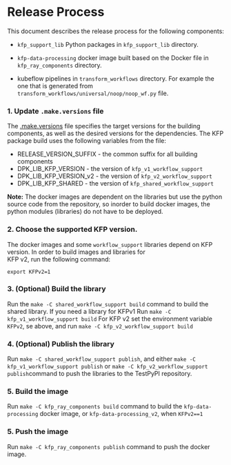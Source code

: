# Release Process

This document describes the release process for the following components:

- `kfp_support_lib` Python packages in `kfp_support_lib` directory.

- `kfp-data-processing` docker image built based on the Docker file in `kfp_ray_components` directory.

- kubeflow pipelines in `transform_workflows` directory. For example the one that is generated from `transform_workflows/universal/noop/noop_wf.py` file.

### 1. Update `.make.versions` file

The [.make.versions](../.make.versions) file specifies the target versions for the building components, as well as the 
desired versions for the dependencies. 
The KFP package build uses the following variables from the file:
- RELEASE_VERSION_SUFFIX - the common suffix for all building components
- DPK_LIB_KFP_VERSION - the version of `kfp_v1_workflow_support`
- DPK_LIB_KFP_VERSION_v2 - the version of `kfp_v2_workflow_support`
- DPK_LIB_KFP_SHARED - the version of `kfp_shared_workflow_support`

**Note:** The docker images are dependent on the libraries but use the python source code from the repository, so inorder 
to build docker images, the python modules (libraries) do not have to be deployed. 

### 2. Choose the supported KFP version.
The docker images and some `workflow_support` libraries depend on KFP version. In order to build images and libraries for  
KFP v2, run the following command:

```shell
export KFPv2=1
```

### 3. (Optional) Build the library

Run the `make -C shared_workflow_support build` command to build the shared library.
If you need a library for KFPv1
Run `make -C kfp_v1_workflow_support build`
For KFP v2 set the environment variable `KFPv2`, se above, and run `make -C kfp_v2_workflow_support build`

### 4. (Optional) Publish the library

Run `make -C shared_workflow_support publish`, and either `make -C kfp_v1_workflow_support publish` or 
`make -C kfp_v2_workflow_support publish`command to push the libraries to the TestPyPI repository.


### 5. Build the image

Run `make -C kfp_ray_components build` command to build the `kfp-data-processing` docker image, or `kfp-data-processing_v2`,
when `KFPv2==1`

### 5. Push the image

Run `make -C kfp_ray_components publish` command to push the docker image.
